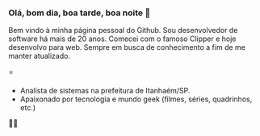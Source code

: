 ### Olá, bom dia, boa tarde, boa noite 👋

Bem vindo à minha página pessoal do Github.
Sou desenvolvedor de software há mais de 20 anos.
Comecei com o famoso Clipper e hoje desenvolvo para web.
Sempre em busca de conhecimento a fim de me manter atualizado.

⭐

+ ‍Analista de sistemas na prefeitura de Itanhaém/SP.
+ Apaixonado por tecnologia e mundo geek (filmes, séries, quadrinhos, etc.)

🖖😀

<!--
**jcesarsc/jcesarsc** is a ✨ _special_ ✨ repository because its `README.md` (this file) appears on your GitHub profile.

Here are some ideas to get you started:

- 🔭 I’m currently working on ...
- 🌱 I’m currently learning ...
- 👯 I’m looking to collaborate on ...
- 🤔 I’m looking for help with ...
- 💬 Ask me about ...
- 📫 How to reach me: ...
- 😄 Pronouns: ...
- ⚡ Fun fact: ...
-->
